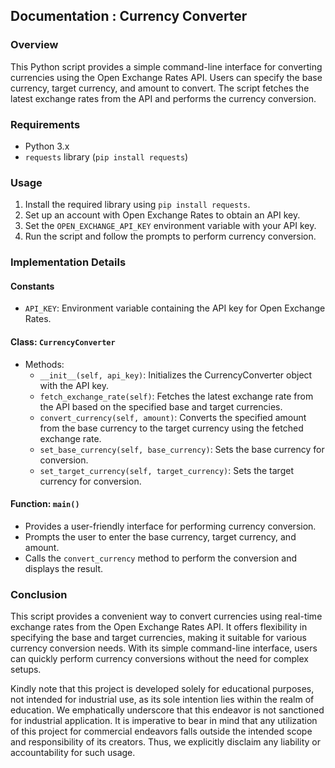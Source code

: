 ## Documentation : Currency Converter 

### Overview
This Python script provides a simple command-line interface for converting currencies using the Open Exchange Rates API. Users can specify the base currency, target currency, and amount to convert. The script fetches the latest exchange rates from the API and performs the currency conversion.

### Requirements
- Python 3.x
- `requests` library (`pip install requests`)

### Usage
1. Install the required library using `pip install requests`.
2. Set up an account with Open Exchange Rates to obtain an API key.
3. Set the `OPEN_EXCHANGE_API_KEY` environment variable with your API key.
4. Run the script and follow the prompts to perform currency conversion.

### Implementation Details
#### Constants
- `API_KEY`: Environment variable containing the API key for Open Exchange Rates.

#### Class: `CurrencyConverter`
- Methods:
  - `__init__(self, api_key)`: Initializes the CurrencyConverter object with the API key.
  - `fetch_exchange_rate(self)`: Fetches the latest exchange rate from the API based on the specified base and target currencies.
  - `convert_currency(self, amount)`: Converts the specified amount from the base currency to the target currency using the fetched exchange rate.
  - `set_base_currency(self, base_currency)`: Sets the base currency for conversion.
  - `set_target_currency(self, target_currency)`: Sets the target currency for conversion.

#### Function: `main()`
- Provides a user-friendly interface for performing currency conversion.
- Prompts the user to enter the base currency, target currency, and amount.
- Calls the `convert_currency` method to perform the conversion and displays the result.

### Conclusion
This script provides a convenient way to convert currencies using real-time exchange rates from the Open Exchange Rates API. It offers flexibility in specifying the base and target currencies, making it suitable for various currency conversion needs. With its simple command-line interface, users can quickly perform currency conversions without the need for complex setups.

Kindly note that this project is developed solely for educational purposes, not intended for industrial use, as its sole intention lies within the realm of education. We emphatically underscore that this endeavor is not sanctioned for industrial application. It is imperative to bear in mind that any utilization of this project for commercial endeavors falls outside the intended scope and responsibility of its creators. Thus, we explicitly disclaim any liability or accountability for such usage.